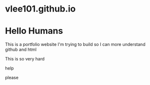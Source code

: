 # vlee101.github.io

<h1> Hello Humans </h1>
<p>This is a portfolio website I'm trying to build so I can more understand github and html</p>
<p>This is so very hard</p>
<p>help</p>
<p>please</p>
